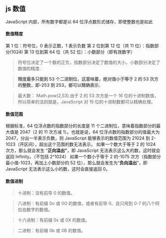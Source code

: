 ## js 数值

JavaScript 内部，所有数字都是以 64 位浮点数形式储存，即使整数也是如此

#### 数值精度

第 1 位：符号位，0 表示正数，1 表示负数
第 2 位到第 12 位（共 11 位）：指数部分(1024)
第 13 位到第 64 位（共 52 位）：小数部分（即有效数字）

> 符号位决定了一个数的正负，指数部分决定了数值的大小，小数部分决定了数值的精度.

> **精度最多只能到 53 个二进制位，这意味着，绝对值小于等于 2 的 53 次方的整数，即-253 到 253，都可以精确表示**。

> 最大数： Math.pow(2,53).由于 2 的 53 次方是一个 16 位的十进制数值，所以简单的法则就是，JavaScript 对 15 位的十进制数都可以精确处理。

#### 数值范围

根据标准，64 位浮点数的指数部分的长度是 11 个二进制位，意味着指数部分的最大值是 2047（2 的 11 次方减 1）。也就是说，64 位浮点数的指数部分的值最大为 2047，分出一半表示负数，则 JavaScript 能够表示的数值范围为 21024 到 2-1023（开区间），超出这个范围的数无法表示。
如果一个数大于等于 2 的 1024 次方，那么就会发生 “**正向溢出”**，即 JavaScript 无法表示这么大的数，这时就会返回 Infinity。（不包括 2^1024）
如果一个数小于等于 2 的-1075 次方（指数部分最小值-1023，再加上小数部分的 52 位），那么就会发生为“**负向溢出**”，即 JavaScript 无法表示这么小的数，这时会直接返回 0。

#### 数值进制

> 十进制：没有前导 0 的数值。

> 八进制：有前缀 0o 或 0O 的数值，或者有前导 0、且只用到 0-7 的八个阿拉伯数字的数值。

> 十六进制：有前缀 0x 或 0X 的数值。

> 二进制：有前缀 0b 或 0B 的数值。
